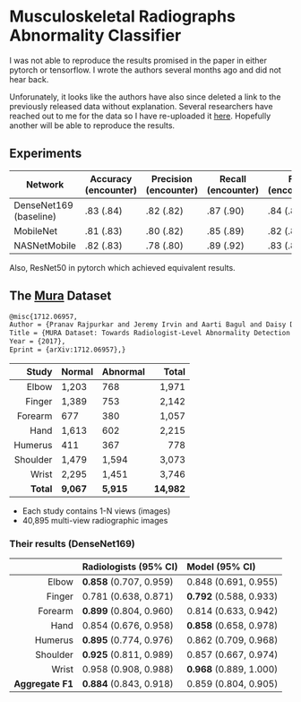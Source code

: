 # Musculoskeletal Radiographs Abnormality Classifier

I was not able to reproduce the results promised in the paper in either pytorch or tensorflow. I wrote the authors several months ago and did not hear back. 

Unforunately, it looks like the authors have also since deleted a link to the previously released data without explanation. Several researchers have reached out to me for the data so I have re-uploaded it [here](https://drive.google.com/open?id=1XAsP0vLo4O07lgLBznMihawLl1h-Prny). Hopefully another will be able to reproduce the results.

## Experiments

| Network                | Accuracy (encounter) | Precision (encounter) | Recall (encounter) | F1 (encounter) | Kappa (encounter) |
| ---------------------- | -------------------- | --------------------- | ------------------ | -------------- | ----------------- |
| DenseNet169 (baseline) | .83 (.84)            | .82 (.82)             | .87 (.90)          | .84 (.86)      | .65 (.65)         |
| MobileNet              | .81 (.83)            | .80 (.82)             | .85 (.89)          | .82 (.85)      |  .62 (.62)        |
| NASNetMobile           | .82 (.83)            | .78 (.80)             | .89 (.92)          | .83 (.86)      | .63 (.63)         |

Also, ResNet50 in pytorch which achieved equivalent results.


## The [Mura](https://arxiv.org/abs/1712.06957) Dataset

```latex
@misc{1712.06957,
Author = {Pranav Rajpurkar and Jeremy Irvin and Aarti Bagul and Daisy Ding and Tony Duan and Hershel Mehta and Brandon Yang and Kaylie Zhu and Dillon Laird and Robyn L. Ball and Curtis Langlotz and Katie Shpanskaya and Matthew P. Lungren and Andrew Ng},
Title = {MURA Dataset: Towards Radiologist-Level Abnormality Detection in Musculoskeletal Radiographs},
Year = {2017},
Eprint = {arXiv:1712.06957},}
```
|     Study | Normal    | Abnormal  |      Total |
| --------: | :-------- | :-------- | ---------: |
|     Elbow | 1,203     | 768       |      1,971 |
|    Finger | 1,389     | 753       |      2,142 |
|   Forearm | 677       | 380       |      1,057 |
|      Hand | 1,613     | 602       |      2,215 |
|   Humerus | 411       | 367       |        778 |
|  Shoulder | 1,479     | 1,594     |      3,073 |
|     Wrist | 2,295     | 1,451     |      3,746 |
| **Total** | **9,067** | **5,915** | **14,982** |


- Each study contains 1-N views (images)
- 40,895 multi-view radiographic images


### Their results (DenseNet169)

|                  | Radiologists (95% CI)    | Model (95% CI)           |
| ---------------: | :----------------------- | :----------------------- |
|            Elbow | **0.858** (0.707, 0.959) | 0.848 (0.691, 0.955)     |
|           Finger | 0.781 (0.638, 0.871)     | **0.792** (0.588, 0.933) |
|          Forearm | **0.899** (0.804, 0.960) | 0.814 (0.633, 0.942)     |
|             Hand | 0.854 (0.676, 0.958)     | **0.858** (0.658, 0.978) |
|          Humerus | **0.895** (0.774, 0.976) | 0.862 (0.709, 0.968)     |
|         Shoulder | **0.925** (0.811, 0.989) | 0.857 (0.667, 0.974)     |
|            Wrist | 0.958 (0.908, 0.988)     | **0.968** (0.889, 1.000) |
| **Aggregate F1** | **0.884** (0.843, 0.918) | 0.859 (0.804, 0.905)     |


